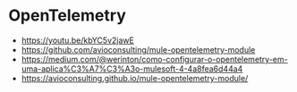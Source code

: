 # OpenTelemetry

- https://youtu.be/kbYC5v2jawE
- https://github.com/avioconsulting/mule-opentelemetry-module
- https://medium.com/@werinton/como-configurar-o-opentelemetry-em-uma-aplica%C3%A7%C3%A3o-mulesoft-4-4a8fea6d44a4
- https://avioconsulting.github.io/mule-opentelemetry-module/
